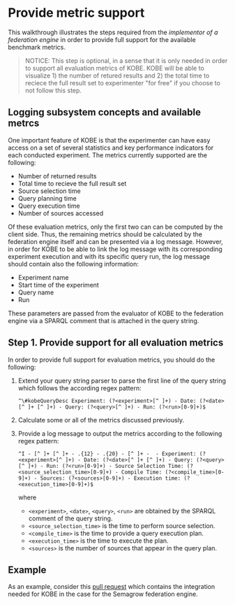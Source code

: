 # Provide metric support

This walkthrough illustrates the steps required from the *implementor of a
federation engine* in order to provide full support for the available
benchmark metrics.

> NOTICE: This step is optional, in a sense that it is only needed in order to
> support all evaluation metrics of KOBE. KOBE will be able to visualize 1) the
> number of retured results and 2) the total time to reciece the full result set
> to experimenter "for free" if you choose to not follow this step.

## Logging subsystem concepts and available metrcs

One important feature of KOBE is that the experimenter can have easy access on
a set of several statistics and key performance indicators for each conducted
experiment. The metrics currently supported are the following:

* Number of returned results
* Total time to recieve the full result set
* Source selection time
* Query planning time
* Query execution time
* Number of sources accessed

Of these evaluation metrics, only the first two can can be computed by the
client side. Thus, the remaining metrics should be calculated by the federation
engine itself and can be presented via a log message. However, in order for
KOBE to be able to link the log message with its corresponding experiment
execution and with its specific query run, the log message should contain also
the following information:

* Experiment name
* Start time of the experiment
* Query name
* Run

These parameters are passed from the evaluator of KOBE to the federation engine
via a SPARQL comment that is attached in the query string.

## Step 1. Provide support for all evaluation metrics

In order to provide full support for evaluation metrics, you should do the
following:

1. Extend your query string parser to parse the first line of the query string
   which follows the according regex pattern:
   
   ```
   ^\#kobeQueryDesc Experiment: (?<experiment>[^ ]+) - Date: (?<date>[^ ]+ [^ ]+) - Query: (?<query>[^ ]+) - Run: (?<run>[0-9]+)$
   ```
   
2. Calculate some or all of the metrics discussed previously.
3. Provide a log message to output the metrics according to the following regex
   pattern:

   ```
   ^I - [^ ]+ [^ ]+ - .{12} - .{20} - [^ ]+ -  - Experiment: (?<experiment>[^ ]+) - Date: (?<date>[^ ]+ [^ ]+) - Query: (?<query>[^ ]+) - Run: (?<run>[0-9]+) - Source Selection Time: (?<source_selection_time>[0-9]+) - Compile Time: (?<compile_time>[0-9]+) - Sources: (?<sources>[0-9]+) - Execution time: (?<execution_time>[0-9]+)$
   ```
   
   where
    * `<experiment>`, `<date>`, `<query>`, `<run>` are obtained by the SPARQL
       comment of the query string.
    * `<source_selection_time>` is the time to perform source selection.
    * `<compile_time>` is the time to provide a query execution plan.
    * `<execution_time>` is the time to execute the plan.
    * `<sources>` is the number of sources that appear in the query plan.


## Example

As an example, consider this [pull request](https://github.com/semagrow/semagrow/pull/52)
which contains the integration needed for KOBE in the case for the Semagrow
federation engine. 
